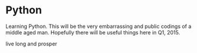 Python
======
Learning Python. This will be the very embarrassing and public codings of a middle aged man.
Hopefully there will be useful things here in Q1, 2015.

live long and prosper
